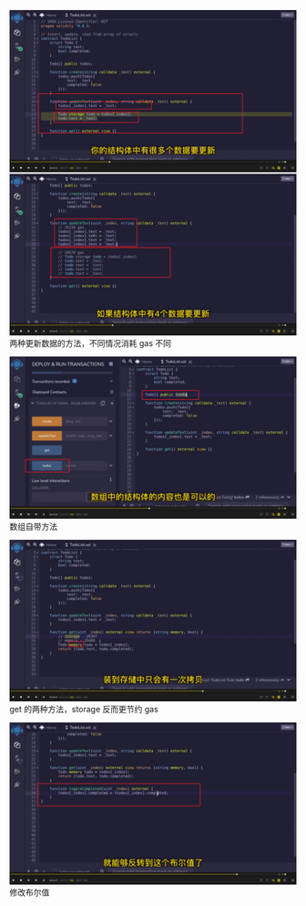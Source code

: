 ![](./img/2022-05-28-13-48-31.png)  
![](./img/2022-05-28-13-48-50.png)  
两种更新数据的方法，不同情况消耗 gas 不同

![](./img/2022-05-28-13-50-30.png)  
数组自带方法

![](./img/2022-05-28-13-52-20.png)  
get 的两种方法，storage 反而更节约 gas

![](./img/2022-05-28-13-53-48.png)  
修改布尔值
